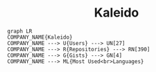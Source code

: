 <h1 align="center">Kaleido</h1>

```mermaid
graph LR
COMPANY_NAME{Kaleido}
COMPANY_NAME ---> U{Users} ---> UN[27]
COMPANY_NAME ---> R{Repositories} ---> RN[390]
COMPANY_NAME ---> G{Gists} ---> GN[4]
COMPANY_NAME ---> ML{Most Used<br>Languages}
```
